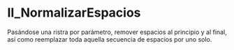 # II_NormalizarEspacios
Pasándose una ristra por parámetro, remover espacios al principio y al final, así como reemplazar toda aquella secuencia de espacios por uno solo.
